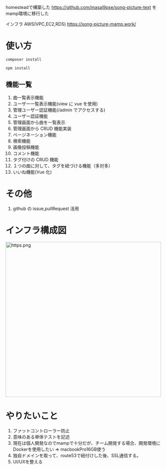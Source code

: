 homesteadで構築した https://github.com/masal9pse/song-picture-text をmamp環境に移行した


インフラ AWS(VPC,EC2,RDS)  https://song-picture-mamp.work/


# 使い方

```
composer install

npm install
```

## 機能一覧

1. 曲一覧表示機能
2. ユーザー一覧表示機能(view に vue を使用)
3. 管理ユーザー認証機能(/admin でアクセスする)
4. ユーザー認証機能
5. 管理画面から曲を一覧表示
6. 管理画面から CRUD 機能実装
7. ページネーション機能
8. 検索機能
9. 画像投稿機能
10. コメント機能
11. タグ付けの CRUD 機能
12. １つの曲に対して、タグを紐づける機能（多対多）
13. いいね機能(Vue 化)

# その他
1. github の issue,pullRequest 活用

# インフラ構成図

<img width="500" alt="https.png" src="https://qiita-image-store.s3.ap-northeast-1.amazonaws.com/0/439295/e4cd5652-66b6-af9b-8a7f-21241e8e05a4.png">

# やりたいこと
1. ファットコントローラー防止
2. 意味のある単体テストを記述
3. 現在は個人開発なのでmampで十分だが、チーム開発する場合、開発環境にDockerを使用したい => macbookPro16GB使う  
4. 独自ドメインを取って、route53で紐付けした後、SSL通信する。
5. UI/UXを整える
